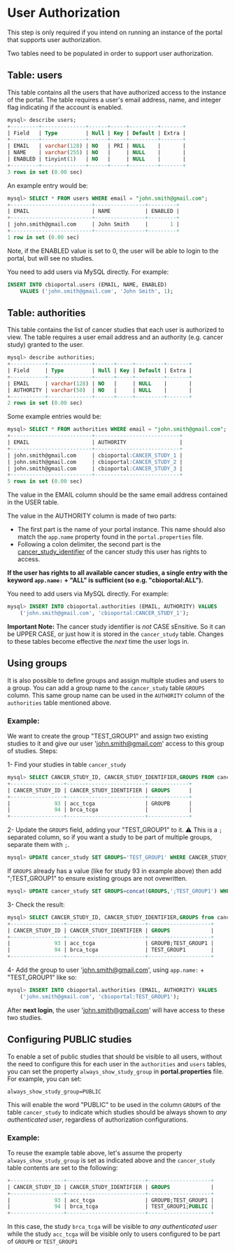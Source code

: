 # User Authorization

This step is only required if you intend on running an instance of the portal that supports user authorization.

Two tables need to be populated in order to support user authorization.

## Table: users

This table contains all the users that have authorized access to the instance of the portal. The table requires a user's email address, name, and integer flag indicating if the account is enabled.

```sql
mysql> describe users;
+---------+--------------+------+-----+---------+-------+
| Field   | Type         | Null | Key | Default | Extra |
+---------+--------------+------+-----+---------+-------+
| EMAIL   | varchar(128) | NO   | PRI | NULL    |       |
| NAME    | varchar(255) | NO   |     | NULL    |       |
| ENABLED | tinyint(1)   | NO   |     | NULL    |       |
+---------+--------------+------+-----+---------+-------+
3 rows in set (0.00 sec)
```

An example entry would be:

```sql
mysql> SELECT * FROM users WHERE email = "john.smith@gmail.com";
+--------------------------+----------------+---------+
| EMAIL                    | NAME           | ENABLED |
+--------------------------+----------------+---------+
| john.smith@gmail.com     | John Smith     |       1 |
+--------------------------+----------------+---------+
1 row in set (0.00 sec)
```

Note, if the ENABLED value is set to 0, the user will be able to login to the portal, but will see no studies.

You need to add users via MySQL directly. For example:

```sql
INSERT INTO cbioportal.users (EMAIL, NAME, ENABLED)
    VALUES ('john.smith@gmail.com', 'John Smith', 1);
```

## Table: authorities

This table contains the list of cancer studies that each user is authorized to view. The table requires a user email address and an authority (e.g. cancer study) granted to the user.

```sql
mysql> describe authorities;
+-----------+--------------+------+-----+---------+-------+
| Field     | Type         | Null | Key | Default | Extra |
+-----------+--------------+------+-----+---------+-------+
| EMAIL     | varchar(128) | NO   |     | NULL    |       |
| AUTHORITY | varchar(50)  | NO   |     | NULL    |       |
+-----------+--------------+------+-----+---------+-------+
2 rows in set (0.00 sec)
```

Some example entries would be:

```sql
mysql> SELECT * FROM authorities WHERE email = "john.smith@gmail.com";
+--------------------------+---------------------------+
| EMAIL                    | AUTHORITY                 |
+--------------------------+---------------------------+
| john.smith@gmail.com     | cbioportal:CANCER_STUDY_1 |
| john.smith@gmail.com     | cbioportal:CANCER_STUDY_2 |
| john.smith@gmail.com     | cbioportal:CANCER_STUDY_3 |
+--------------------------+---------------------------+
5 rows in set (0.00 sec)
```

The value in the EMAIL column should be the same email address contained in the USER table.

The value in the AUTHORITY column is made of two parts:

-   The first part is the name of your portal instance. This name should also match the `app.name` property found in the `portal.properties` file.
-   Following a colon delimiter, the second part is the [cancer_study_identifier](File-Formats.md#cancer-study) of the cancer study this user has rights to access.

**If the user has rights to all available cancer studies, a single entry with the keyword `app.name:` + "ALL" is sufficient (so e.g. "cbioportal:ALL").**

You need to add users via MySQL directly. For example:

```sql
mysql> INSERT INTO cbioportal.authorities (EMAIL, AUTHORITY) VALUES
    ('john.smith@gmail.com', 'cbioportal:CANCER_STUDY_1');
```

**Important Note:** The cancer study identifier is _not_ CASE sEnsitive. So it can be UPPER CASE, or just how it is stored in the `cancer_study` table.
Changes to these tables become effective the _next_ time the user logs in.

## Using groups

It is also possible to define groups and assign multiple studies and users to a group. You can add a group name to the `cancer_study` table `GROUPS` column. This same group name can be used in the `AUTHORITY` column of the `authorities` table mentioned above.

### Example:

We want to create the group "TEST_GROUP1" and assign two existing studies to it and give our user 'john.smith@gmail.com' access to this group of studies. Steps:

1- Find your studies in table `cancer_study`

```sql
mysql> SELECT CANCER_STUDY_ID, CANCER_STUDY_IDENTIFIER,GROUPS FROM cancer_study WHERE CANCER_STUDY_ID IN (93,94);
+-----------------+-------------------------+-------------+
| CANCER_STUDY_ID | CANCER_STUDY_IDENTIFIER | GROUPS      |
+-----------------+-------------------------+-------------+
|              93 | acc_tcga                | GROUPB      |
|              94 | brca_tcga               |             |
+-----------------+-------------------------+-------------+
```

2- Update the `GROUPS` field, adding your "TEST_GROUP1" to it. :warning: This is a `;` separated column, so if you want a study to be part of multiple groups, separate them with `;`.

```sql
mysql> UPDATE cancer_study SET GROUPS='TEST_GROUP1' WHERE CANCER_STUDY_ID = 94;
```

If `GROUPS` already has a value (like for study 93 in example above) then add ";TEST_GROUP1" to ensure existing groups are not ovewritten.

```sql
mysql> UPDATE cancer_study SET GROUPS=concat(GROUPS,';TEST_GROUP1') WHERE CANCER_STUDY_ID = 93;
```

3- Check the result:

```sql
mysql> SELECT CANCER_STUDY_ID, CANCER_STUDY_IDENTIFIER,GROUPS from cancer_study WHERE CANCER_STUDY_ID IN (93,94);
+-----------------+-------------------------+--------------------+
| CANCER_STUDY_ID | CANCER_STUDY_IDENTIFIER | GROUPS             |
+-----------------+-------------------------+--------------------+
|              93 | acc_tcga                | GROUPB;TEST_GROUP1 |
|              94 | brca_tcga               | TEST_GROUP1        |
+-----------------+-------------------------+--------------------+
```

4- Add the group to user 'john.smith@gmail.com', using `app.name:` + "TEST_GROUP1" like so:

```sql
mysql> INSERT INTO cbioportal.authorities (EMAIL, AUTHORITY) VALUES
    ('john.smith@gmail.com', 'cbioportal:TEST_GROUP1');
```

After **next login**, the user 'john.smith@gmail.com' will have access to these two studies.

## Configuring PUBLIC studies

To enable a set of public studies that should be visible to all users, without the need to configure this for each user in the `authorities` and `users` tables, you can set the property `always_show_study_group` in **portal.properties** file. For example, you can set:

```properties
always_show_study_group=PUBLIC
```

This will enable the word "PUBLIC" to be used in the column `GROUPS` of the table `cancer_study` to indicate which studies should be always shown to _any authenticated user_, regardless of authorization configurations.

### Example:

To reuse the example table above, let's assume the property `always_show_study_group` is set as indicated above and the `cancer_study` table contents are set to the following:

```sql
+-----------------+-------------------------+--------------------+
| CANCER_STUDY_ID | CANCER_STUDY_IDENTIFIER | GROUPS             |
+-----------------+-------------------------+--------------------+
|              93 | acc_tcga                | GROUPB;TEST_GROUP1 |
|              94 | brca_tcga               | TEST_GROUP1;PUBLIC |
+-----------------+-------------------------+--------------------+
```

In this case, the study `brca_tcga` will be visible to _any authenticated user_ while the study `acc_tcga` will be visible only to users configured to be part of `GROUPB` or `TEST_GROUP1`
